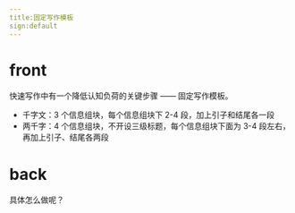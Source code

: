 ```yaml
---
title:固定写作模板
sign:default
---
```


# front
快速写作中有一个降低认知负荷的关键步骤 —— 固定写作模板。

- 千字文：3 个信息组块，每个信息组块下 2-4 段，加上引子和结尾各一段
- 两千字：4 个信息组块，不开设三级标题，每个信息组块下面为 3-4 段左右，再加上引子、结尾各两段


# back
具体怎么做呢？


